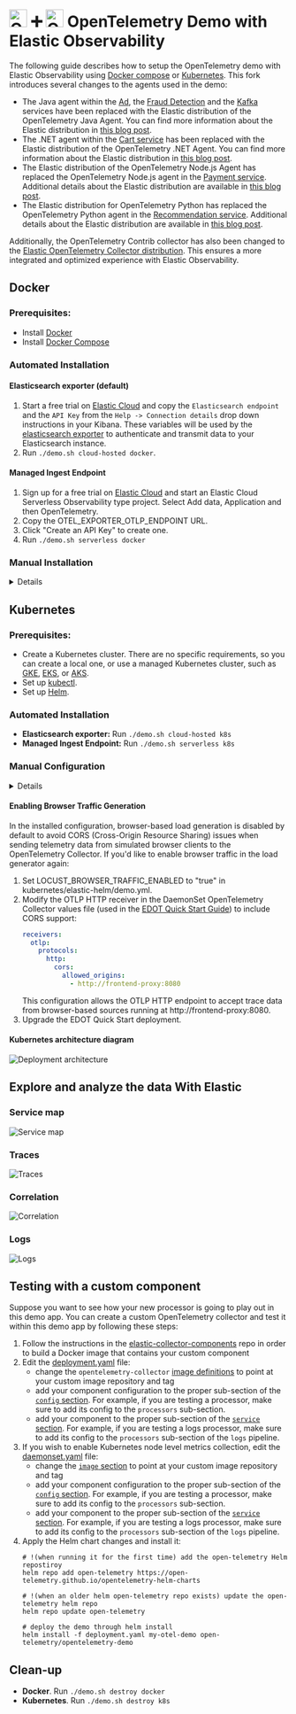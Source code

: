 <!-- markdownlint-disable-next-line -->
# <img src="https://opentelemetry.io/img/logos/opentelemetry-logo-nav.png" alt="OTel logo" width="32"> :heavy_plus_sign: <img src="https://images.contentstack.io/v3/assets/bltefdd0b53724fa2ce/blt601c406b0b5af740/620577381692951393fdf8d6/elastic-logo-cluster.svg" alt="OTel logo" width="32"> OpenTelemetry Demo with Elastic Observability

The following guide describes how to setup the OpenTelemetry demo with Elastic Observability using [Docker compose](#docker-compose) or [Kubernetes](#kubernetes). This fork introduces several changes to the agents used in the demo:

- The Java agent within the [Ad](../src/ad/Dockerfile.elastic), the [Fraud Detection](../src/fraud-detection/Dockerfile.elastic) and the [Kafka](../src/kafka/Dockerfile.elastic) services have been replaced with the Elastic distribution of the OpenTelemetry Java Agent. You can find more information about the Elastic distribution in [this blog post](https://www.elastic.co/observability-labs/blog/elastic-distribution-opentelemetry-java-agent).
- The .NET agent within the [Cart service](../src/cart/src/Directory.Build.props) has been replaced with the Elastic distribution of the OpenTelemetry .NET Agent. You can find more information about the Elastic distribution in [this blog post](https://www.elastic.co/observability-labs/blog/elastic-opentelemetry-distribution-dotnet-applications).
- The Elastic distribution of the OpenTelemetry Node.js Agent has replaced the OpenTelemetry Node.js agent in the [Payment service](../src/payment/package.json). Additional details about the Elastic distribution are available in [this blog post](https://www.elastic.co/observability-labs/blog/elastic-opentelemetry-distribution-node-js).
- The Elastic distribution for OpenTelemetry Python has replaced the OpenTelemetry Python agent in the [Recommendation service](../src/recommendation/requirements.txt). Additional details about the Elastic distribution are available in [this blog post](https://www.elastic.co/observability-labs/blog/elastic-opentelemetry-distribution-python).

Additionally, the OpenTelemetry Contrib collector has also been changed to the [Elastic OpenTelemetry Collector distribution](https://github.com/elastic/elastic-agent/blob/main/internal/pkg/otel/README.md). This ensures a more integrated and optimized experience with Elastic Observability.

## Docker

### Prerequisites:

- Install [Docker](https://docs.docker.com/get-started/get-docker/)
- Install [Docker Compose](https://docs.docker.com/compose/install/)

### Automated Installation

#### Elasticsearch exporter (default)

1. Start a free trial on [Elastic Cloud](https://cloud.elastic.co/) and copy the `Elasticsearch endpoint` and the `API Key` from the `Help -> Connection details` drop down instructions in your Kibana. These variables will be used by the [elasticsearch exporter](https://github.com/open-telemetry/opentelemetry-collector-contrib/tree/main/exporter/elasticsearchexporter#elasticsearch-exporter) to authenticate and transmit data to your Elasticsearch instance.
2. Run `./demo.sh cloud-hosted docker`.

#### Managed Ingest Endpoint
1. Sign up for a free trial on [Elastic Cloud](https://cloud.elastic.co/) and start an Elastic Cloud Serverless Observability type project. Select Add data, Application and then OpenTelemetry.
2. Copy the OTEL_EXPORTER_OTLP_ENDPOINT URL.
3. Click "Create an API Key" to create one.
4. Run `./demo.sh serverless docker`


### Manual Installation
<details> 

#### Elasticsearch exporter
1. Start a free trial on [Elastic Cloud](https://cloud.elastic.co/) and copy the `Elasticsearch endpoint` and the `API Key` from the `Help -> Connection details` drop down instructions in your Kibana. These variables will be used by the [elasticsearch exporter](https://github.com/open-telemetry/opentelemetry-collector-contrib/tree/main/exporter/elasticsearchexporter#elasticsearch-exporter) to authenticate and transmit data to your Elasticsearch instance.
2. Open the file `.env.override` in an editor and fill in the following two variables:
   - `ELASTICSEARCH_ENDPOINT`: your Elasticsearch endpoint (*with* `https://` prefix example: `https://1234567.us-west2.gcp.elastic-cloud.com:443`).
   - `ELASTICSEARCH_API_KEY`: your Elasticsearch API Key
3. Add `src/otel-collector/otelcol-elastic-config.yaml` as `OTEL_COLLECTOR_CONFIG`
3. Start the demo with the following command from the repository's root directory:
   ```
   make start
   ```

#### Managed Ingest Endpoint

1. Sign up for a free trial on [Elastic Cloud](https://cloud.elastic.co/) and start an Elastic Cloud Serverless Observability type project. Select Add data, Application and then OpenTelemetry.
2. Copy the OTEL_EXPORTER_OTLP_ENDPOINT URL.
3. Click "Create an API Key" to create one.
4. Open the file `.env.override` in an editor and fill in the following two variables:
   - `ELASTICSEARCH_ENDPOINT`: your OTEL_EXPORTER_OTLP_ENDPOINT_URL.
   - `ELASTICSEARCH_API_KEY`: your Elastic OTLP endpoint token. This is what comes after `ApiKey=`.
5. Add `src/otel-collector/otelcol-elastic-otlp-config.yaml` as `OTEL_COLLECTOR_CONFIG`
6. Start the demo with the following command from the repository's root directory:
   ```
   make start
   ```
</details>

## Kubernetes
### Prerequisites:
- Create a Kubernetes cluster. There are no specific requirements, so you can create a local one, or use a managed Kubernetes cluster, such as [GKE](https://cloud.google.com/kubernetes-engine), [EKS](https://aws.amazon.com/eks/), or [AKS](https://azure.microsoft.com/en-us/products/kubernetes-service).
- Set up [kubectl](https://kubernetes.io/docs/reference/kubectl/).
- Set up [Helm](https://helm.sh/).

### Automated Installation

- **Elasticsearch exporter:** Run `./demo.sh cloud-hosted k8s`
- **Managed Ingest Endpoint:** Run `./demo.sh serverless k8s`

### Manual Configuration

<details>

- Follow the [EDOT Quick Start Guide](https://elastic.github.io/opentelemetry/quickstart/) for Kubernetes and your specific Elastic deployment to install the EDOT OpenTelemetry collector.
- Deploy the Elastic OpenTelemetry Demo using the following command.
  ```
  helm install my-otel-demo open-telemetry/opentelemetry-demo -f kubernetes/elastic-helm/demo.yml
  ```

</details>

#### Enabling Browser Traffic Generation

In the installed configuration, browser-based load generation is disabled by default to avoid CORS (Cross-Origin Resource Sharing) issues when sending telemetry data from simulated browser clients to the OpenTelemetry Collector. If you'd like to enable browser traffic in the load generator again:

1. Set LOCUST_BROWSER_TRAFFIC_ENABLED to "true" in kubernetes/elastic-helm/demo.yml.
2. Modify the OTLP HTTP receiver in the DaemonSet OpenTelemetry Collector values file (used in the [EDOT Quick Start Guide](https://elastic.github.io/opentelemetry/quickstart/)) to include CORS support:
   ```yaml
   receivers:
     otlp:
       protocols:
         http:
           cors:
             allowed_origins:
               - http://frontend-proxy:8080
   ```
   This configuration allows the OTLP HTTP endpoint to accept trace data from browser-based sources running at http://frontend-proxy:8080.
3. Upgrade the EDOT Quick Start deployment.

#### Kubernetes architecture diagram

![Deployment architecture](../kubernetes/elastic-helm/elastic-architecture.png "K8s architecture")

## Explore and analyze the data With Elastic

### Service map
![Service map](service-map.png "Service map")

### Traces
![Traces](trace.png "Traces")

### Correlation
![Correlation](correlation.png "Correlation")

### Logs
![Logs](logs.png "Logs")

## Testing with a custom component

Suppose you want to see how your new processor is going to play out in this demo app. You can create a custom OpenTelemetry collector and test it within this demo app by following these steps:
1. Follow the instructions in the [elastic-collector-components](https://github.com/elastic/opentelemetry-collector-components/blob/main/README.md) repo in order to build a Docker image
   that contains your custom component
2. Edit the [deployment.yaml](https://github.com/elastic/opentelemetry-demo/blob/main/kubernetes/elastic-helm/deployment.yaml) file:
   - change the `opentelemetry-collector` [image definitions](https://github.com/elastic/opentelemetry-demo/blob/27b4923ba9acd316d3726a29aad1f7e32299bc8c/kubernetes/elastic-helm/deployment.yaml#L36)
   to point at your custom image repository and tag
   - add your component configuration to the proper sub-section of the [`config` section](https://github.com/elastic/opentelemetry-demo/blob/27b4923ba9acd316d3726a29aad1f7e32299bc8c/kubernetes/elastic-helm/deployment.yaml#L62). For example, if you are testing a processor, make sure to add its config to the `processors` sub-section.
   - add your component to the proper sub-section of the [`service` section](https://github.com/elastic/opentelemetry-demo/blob/27b4923ba9acd316d3726a29aad1f7e32299bc8c/kubernetes/elastic-helm/deployment.yaml#L96). For example, if you are testing a logs processor, make sure to add its config to the `processors` sub-section of the `logs` pipeline.
3. If you wish to enable Kubernetes node level metrics collection, edit the [daemonset.yaml](https://github.com/elastic/opentelemetry-demo/blob/main/kubernetes/elastic-helm/daemonset.yaml) file:
   - change the [`image` section](https://github.com/elastic/opentelemetry-demo/blob/27b4923ba9acd316d3726a29aad1f7e32299bc8c/kubernetes/elastic-helm/deployment.yaml#L36)
   to point at your custom image repository and tag
   - add your component configuration to the proper sub-section of the [`config` section](https://github.com/elastic/opentelemetry-demo/blob/27b4923ba9acd316d3726a29aad1f7e32299bc8c/kubernetes/elastic-helm/daemonset.yaml#L57). For example, if you are testing a processor, make sure to add its config to the `processors` sub-section.
   - add your component to the proper sub-section of the [`service` section](https://github.com/elastic/opentelemetry-demo/blob/27b4923ba9acd316d3726a29aad1f7e32299bc8c/kubernetes/elastic-helm/daemonset.yaml#L309). For example, if you are testing a logs processor, make sure to add its config to the `processors` sub-section of the `logs` pipeline.
4. Apply the Helm chart changes and install it:
   ```
   # !(when running it for the first time) add the open-telemetry Helm repostiroy
   helm repo add open-telemetry https://open-telemetry.github.io/opentelemetry-helm-charts

   # !(when an older helm open-telemetry repo exists) update the open-telemetry helm repo
   helm repo update open-telemetry

   # deploy the demo through helm install
   helm install -f deployment.yaml my-otel-demo open-telemetry/opentelemetry-demo
   ```

## Clean-up 

- **Docker**. Run `./demo.sh destroy docker`
- **Kubernetes**. Run `./demo.sh destroy k8s`